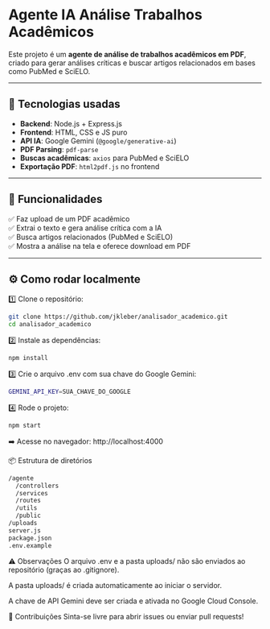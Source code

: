 # Agente IA Análise Trabalhos Acadêmicos

Este projeto é um **agente de análise de trabalhos acadêmicos em PDF**, criado para gerar análises críticas e buscar artigos relacionados em bases como PubMed e SciELO.

---

## 🚀 Tecnologias usadas

- **Backend**: Node.js + Express.js
- **Frontend**: HTML, CSS e JS puro
- **API IA**: Google Gemini (`@google/generative-ai`)
- **PDF Parsing**: `pdf-parse`
- **Buscas acadêmicas**: `axios` para PubMed e SciELO
- **Exportação PDF**: `html2pdf.js` no frontend

---

## 📝 Funcionalidades

✅ Faz upload de um PDF acadêmico  
✅ Extrai o texto e gera análise crítica com a IA  
✅ Busca artigos relacionados (PubMed e SciELO)  
✅ Mostra a análise na tela e oferece download em PDF

---

## ⚙️ Como rodar localmente

1️⃣ Clone o repositório:
```bash
git clone https://github.com/jkleber/analisador_academico.git
cd analisador_academico
```

2️⃣ Instale as dependências:
```bash
npm install
```

3️⃣ Crie o arquivo .env com sua chave do Google Gemini:
```bash
GEMINI_API_KEY=SUA_CHAVE_DO_GOOGLE
```

4️⃣ Rode o projeto:
```bash
npm start
```

➡️ Acesse no navegador: http://localhost:4000

📦 Estrutura de diretórios
```bash
/agente
  /controllers
  /services
  /routes
  /utils
  /public
/uploads
server.js
package.json
.env.example
```

⚠️ Observações
O arquivo .env e a pasta uploads/ não são enviados ao repositório (graças ao .gitignore).

A pasta uploads/ é criada automaticamente ao iniciar o servidor.

A chave de API Gemini deve ser criada e ativada no Google Cloud Console.

🤝 Contribuições
Sinta-se livre para abrir issues ou enviar pull requests!